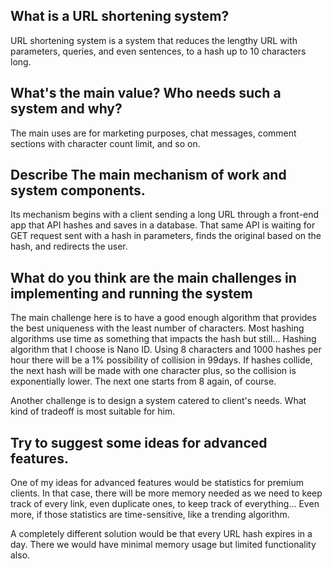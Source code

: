 ## What is a URL shortening system?

URL shortening system is a system that reduces the lengthy URL with parameters, queries, and even sentences, to a hash up to 10 characters long. 

## What's the main value? Who needs such a system and why?
  
The main uses are for marketing purposes, chat messages, comment sections with character count limit, and so on. 

## Describe The main mechanism of work and system components.
  
Its mechanism begins with a client sending a long URL through a front-end app that API hashes and saves in a database. That same API is waiting for GET request sent with a hash in parameters, finds the original based on the hash, and redirects the user.  

## What do you think are the main challenges in implementing and running the system
  
The main challenge here is to have a good enough algorithm that provides the best uniqueness with the least number of characters. Most hashing algorithms use time as something that impacts the hash but still... Hashing algorithm that I choose is Nano ID. Using 8 characters and 1000 hashes per hour there will be a 1% possibility of collision in 99days. If hashes collide, the next hash will be made with one character plus, so the collision is exponentially lower. The next one starts from 8 again, of course.  
  
Another challenge is to design a system catered to client's needs. What kind of tradeoff is most suitable for him. 

## Try to suggest some ideas for advanced features.
  
One of my ideas for advanced features would be statistics for premium clients. In that case, there will be more memory needed as we need to keep track of every link, even duplicate ones, to keep track of everything... Even more, if those statistics are time-sensitive, like a trending algorithm.  
  
A completely different solution would be that every URL hash expires in a day. There we would have minimal memory usage but limited functionality also.
